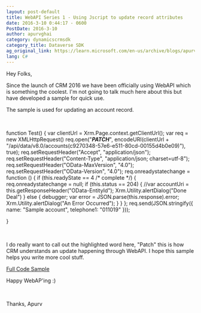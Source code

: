 ```yaml
---
layout: post-default
title: WebAPI Series 1 - Using Jscript to update record attributes
date: 2016-3-10 0:44:17 - 0600
PostDate: 2016-3-10
author: apurvghai
category: dynamicscrmsdk
category_title: Dataverse SDK
ag_original_link: https://learn.microsoft.com/en-us/archive/blogs/apurvghai/using-jscript-to-update-record-attributes
lang: C#
---
```

Hey Folks,

Since the launch of CRM 2016 we have been officially using WebAPI which is something the coolest. I'm not going to talk much here about this but have developed a sample for quick use.

The sample is used for updating an account record.

&nbsp;

function Test() {
var clientUrl = Xrm.Page.context.getClientUrl();
var req = new XMLHttpRequest()
req.open("<em><strong>PATCH</strong></em>", encodeURI(clientUrl + "/api/data/v8.0/accounts(c9270348-57e6-e511-80cd-00155d4b0e09)"), true);
req.setRequestHeader("Accept", "application/json");
req.setRequestHeader("Content-Type", "application/json; charset=utf-8");
req.setRequestHeader("OData-MaxVersion", "4.0");
req.setRequestHeader("OData-Version", "4.0");
req.onreadystatechange = function () {
if (this.readyState == 4 /* complete */) {
req.onreadystatechange = null;
if (this.status == 204) {
//var accountUri = this.getResponseHeader("OData-EntityId");
Xrm.Utility.alertDialog("Done Deal")
}
else {
debugger;
var error = JSON.parse(this.response).error;
Xrm.Utility.alertDialog("An Error Occurred");
}
}
};
req.send(JSON.stringify({ name: "Sample account", telephone1: "011019" }));

}

&nbsp;

I do really want to call out the highlighted word here, "Patch" this is how CRM understands an update happening through WebAPI. I hope this sample helps you write more cool stuff.

<a target="_blank" href="https://github.com/apurvgh/Dynamics365Samples/blob/master/new_webapi.lib.js">Full Code Sample</a>

Happy WebAP'ing :)

&nbsp;

Thanks,
Apurv
